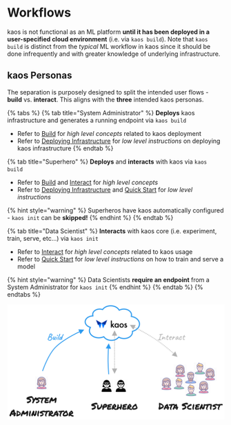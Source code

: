 # Workflows

kaos is not functional as an ML platform **until it has been deployed in a user-specified cloud environment** \(i.e. via `kaos build`\). Note that `kaos build` is distinct from the _typical_ ML workflow in kaos since it should be done infrequently and with greater knowledge of underlying infrastructure.

## kaos Personas

The separation is purposely designed to split the intended user flows - **build** vs. **interact**. This aligns with the **three** intended kaos personas.

{% tabs %}
{% tab title="System Administrator" %}
**Deploys** kaos infrastructure and generates a running endpoint via `kaos build`

* Refer to [Build](infrastructure-deployment.md) for _high level concepts_ related to kaos deployment
* Refer to [Deploying Infrastructure](../../getting-started/deploying-infrastructure/) for _low level instructions_ on deploying kaos infrastructure
{% endtab %}

{% tab title="Superhero" %}
**Deploys** and **interacts** with kaos via `kaos build`

* Refer to [Build](infrastructure-deployment.md) and [Interact](ml-deployment/) for _high level concepts_
* Refer to [Deploying Infrastructure](../../getting-started/deploying-infrastructure/) and [Quick Start](../../getting-started/quick-start.md) for _low level instructions_

{% hint style="warning" %}
Superheros have kaos automatically configured - `kaos init` can be **skipped!**
{% endhint %}
{% endtab %}

{% tab title="Data Scientist" %}
**Interacts** with kaos core \(i.e. experiment, train, serve, etc...\) via `kaos init`

* Refer to [Interact](ml-deployment/) for _high level concepts_ related to kaos usage
* Refer to [Quick Start](../../getting-started/quick-start.md) for _low level instructions_ on how to train and serve a model

{% hint style="warning" %}
Data Scientists **require an endpoint** from a System Administrator for `kaos init`
{% endhint %}
{% endtab %}
{% endtabs %}

![](../../.gitbook/assets/image-39.png)

